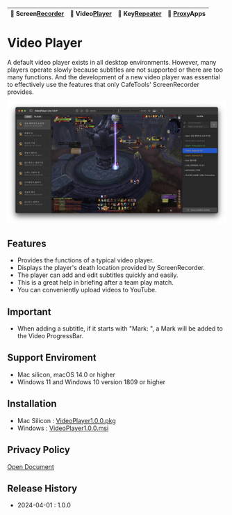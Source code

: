 | 🐻 Screen[Recorder](/ScreenRecorder) | 🐯 Video[Player](/VideoPlayer) | 🐼 Key[Repeater](/KeyRepeater) | 🐥 [Proxy](#)Apps |
|:----------|:----------|:----------|:----------|

# Video Player
A default video player exists in all desktop environments. However, many players operate slowly because subtitles are not supported or there are too many functions. And the development of a new video player was essential to effectively use the features that only CafeTools' ScreenRecorder provides.

![](images/player-pvp.png) 


## Features
- Provides the functions of a typical video player.
- Displays the player's death location provided by ScreenRecorder.
- The player can add and edit subtitles quickly and easily.
- This is a great help in briefing after a team play match.
- You can conveniently upload videos to YouTube.

## Important
- When adding a subtitle, if it starts with "Mark: ", a Mark will be added to the Video ProgressBar.

## Support Enviroment
- Mac silicon, macOS 14.0 or higher
- Windows 11 and Windows 10 version 1809 or higher

## Installation

- Mac Silicon : [VideoPlayer1.0.0.pkg](release/VideoPlayer-lite-1.0.0.pkg)
- Windows : [VideoPlayer1.0.0.msi](#)

## Privacy Policy
[Open Document](policy)

## Release History
- 2024-04-01 : 1.0.0


